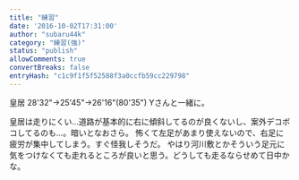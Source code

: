 ```yaml
---
title: "練習"
date: '2016-10-02T17:31:00'
author: "subaru44k"
category: "練習(強)"
status: "publish"
allowComments: true
convertBreaks: false
entryHash: "c1c9f1f5f52588f3a0ccfb59cc229798"
---
```

皇居
28'32"→25'45"→26'16"(80'35")
Yさんと一緒に。

皇居は走りにくい…道路が基本的に右に傾斜してるのが良くないし、案外デコボコしてるのも…。暗いとなおさら。
怖くて左足があまり使えないので、右足に疲労が集中してしまう。すぐ怪我しそうだ。
やはり河川敷とかそういう足元に気をつけなくても走れるところが良いと思う。どうしても走るならせめて日中かな。
